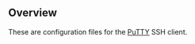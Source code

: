 ## Overview

These are configuration files for the [PuTTY](https://www.chiark.greenend.org.uk/~sgtatham/putty/latest.html) SSH client.

